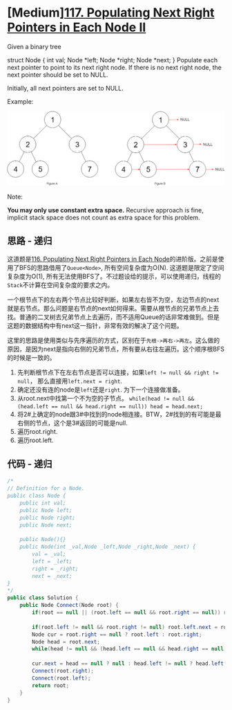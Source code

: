 # [Medium][117. Populating Next Right Pointers in Each Node II](https://leetcode.com/problems/populating-next-right-pointers-in-each-node-ii/)

Given a binary tree

struct Node {
  int val;
  Node *left;
  Node *right;
  Node *next;
}
Populate each next pointer to point to its next right node. If there is no next right node, the next pointer should be set to NULL.

Initially, all next pointers are set to NULL.

Example:

![img](image/117_sample.png)

Note:

**You may only use constant extra space.**
Recursive approach is fine, implicit stack space does not count as extra space for this problem.

## 思路 - 递归

这道题是[116. Populating Next Right Pointers in Each Node](src/116.%20Populating%20Next%20Right%20Pointers%20in%20Each%20Node)的进阶版。之前是使用了BFS的思路借用了`Queue<Node>`, 所有空间复杂度为O(N).
这道题是限定了空间复杂度为O(1), 所有无法使用BFS了。不过题设给的提示，可以使用递归，线程的`Stack`不计算在空间复杂度的要求之内。

一个根节点下的左右两个节点比较好判断，如果左右皆不为空，左边节点的next就是右节点。那么问题是右节点的next如何得来。需要从根节点的兄弟节点上去找。普通的二叉树去兄弟节点上去遍历，而不适用Queue的话非常难做到。但是这题的数据结构中有next这一指针，非常有效的解决了这个问题。

这里的思路是使用类似与先序遍历的方式，区别在于`先根->再右->再左`。这么做的原因，是因为next是指向右侧的兄弟节点，所有要从右往左遍历。这个顺序根BFS的时候是一致的。

1. 先判断根节点下在左右节点是否可以连接，如果`left != null && right != null`， 那么直接用`left.next = right`.
2. 确定还没有连的node是`left`还是`right`. 为下一个连接做准备。
3. 从root.next中找第一个不为空的子节点。
   `while(head != null && (head.left == null && head.right == null)) head = head.next;`
4. 将2#上确定的node跟3#中找到的node相连接。BTW，2#找到的有可能是最右侧的节点，这个是3#返回的可能是null.
5. 遍历root.right.
6. 遍历root.left.

## 代码 - 递归

```csharp
/*
// Definition for a Node.
public class Node {
    public int val;
    public Node left;
    public Node right;
    public Node next;

    public Node(){}
    public Node(int _val,Node _left,Node _right,Node _next) {
        val = _val;
        left = _left;
        right = _right;
        next = _next;
}
*/
public class Solution {
    public Node Connect(Node root) {
        if(root == null || (root.left == null && root.right == null)) return root;

        if(root.left != null && root.right != null) root.left.next = root.right;
        Node cur = root.right == null ? root.left : root.right;
        Node head = root.next;
        while(head != null && (head.left == null && head.right == null)) head = head.next;

        cur.next = head == null ? null : head.left != null ? head.left : head.right;
        Connect(root.right);
        Connect(root.left);
        return root;
    }
}
```
